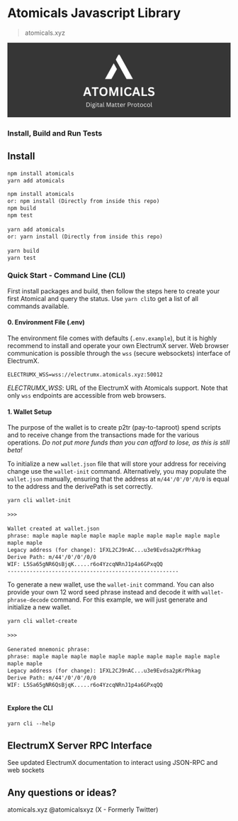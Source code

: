 # Atomicals Javascript Library

> atomicals.xyz

![Atomicals](banner.png)

### Install, Build and Run Tests

## Install

```
npm install atomicals
yarn add atomicals
```

```
npm install atomicals
or: npm install (Directly from inside this repo)
npm build
npm test

yarn add atomicals
or: yarn install (Directly from inside this repo)

yarn build
yarn test
```

### Quick Start - Command Line (CLI)

First install packages and build, then follow the steps here to create your first Atomical and query the status. Use `yarn cli`to get a list of all commands available.

#### 0. Environment File (.env)

The environment file comes with defaults (`.env.example`), but it is highly recommend to install and operate your own ElectrumX server. Web browser communication is possible through the `wss` (secure websockets) interface of ElectrumX.

```
ELECTRUMX_WSS=wss://electrumx.atomicals.xyz:50012
```

_ELECTRUMX_WSS_: URL of the ElectrumX with Atomicals support. Note that only `wss` endpoints are accessible from web browsers.

#### 1. Wallet Setup

The purpose of the wallet is to create p2tr (pay-to-taproot) spend scripts and to receive change from the transactions made for the various operations. _Do not put more funds than you can afford to lose, as this is still beta!_ 


To initialize a new `wallet.json` file that will store your address for receiving change use the `wallet-init` command. Alternatively, you may populate the `wallet.json` manually, ensuring that the address at `m/44'/0'/0'/0/0` is equal to the address and the derivePath is set correctly.

```
yarn cli wallet-init

>>>

Wallet created at wallet.json
phrase: maple maple maple maple maple maple maple maple maple maple maple maple
Legacy address (for change): 1FXL2CJ9nAC...u3e9Evdsa2pKrPhkag
Derive Path: m/44'/0'/0'/0/0
WIF: L5Sa65gNR6QsBjqK.....r6o4YzcqNRnJ1p4a6GPxqQQ
------------------------------------------------------
```


To generate a new wallet, use the `wallet-init` command. You can also provide your own 12 word seed phrase instead and decode it with `wallet-phrase-decode` command. For this example, we will just generate and initialize a new wallet.

```
yarn cli wallet-create

>>>

Generated mnemonic phrase:
phrase: maple maple maple maple maple maple maple maple maple maple maple maple
Legacy address (for change): 1FXL2CJ9nAC...u3e9Evdsa2pKrPhkag
Derive Path: m/44'/0'/0'/0/0
WIF: L5Sa65gNR6QsBjqK.....r6o4YzcqNRnJ1p4a6GPxqQQ
 
```

#### Explore the CLI

```
yarn cli --help
```
 
## ElectrumX Server RPC Interface

See updated ElectrumX documentation to interact using JSON-RPC and web sockets

## Any questions or ideas?

atomicals.xyz
@atomicalsxyz (X - Formerly Twitter)

  